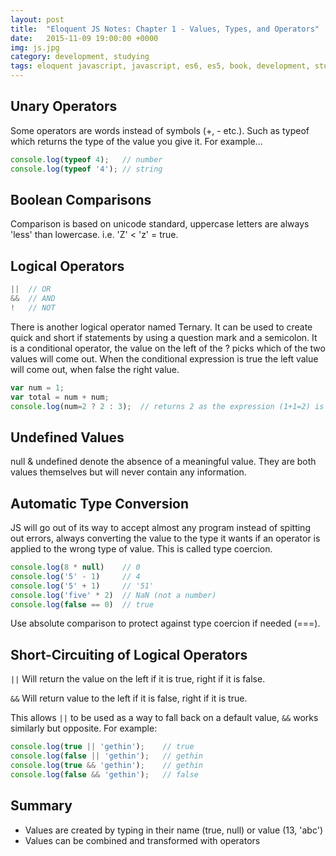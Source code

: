 ```yaml
---
layout: post
title:  "Eloquent JS Notes: Chapter 1 - Values, Types, and Operators"
date:   2015-11-09 19:00:00 +0000
img: js.jpg
category: development, studying
tags: eloquent javascript, javascript, es6, es5, book, development, studying, developer, software, book notes
---
```


## Unary Operators
Some operators are words instead of symbols (+, - etc.). Such as typeof which returns the type of the value you give it. For example...

~~~js
console.log(typeof 4);   // number
console.log(typeof '4'); // string
~~~


## Boolean Comparisons
Comparison is based on unicode standard, uppercase letters are always 'less' than lowercase. i.e. 'Z' < 'z' = true.


## Logical Operators
~~~js
||  // OR
&&  // AND
!   // NOT
~~~

There is another logical operator named Ternary. It can be used to create quick and short if statements by using a question mark and a semicolon. It is a conditional operator, the value on the left of the ? picks which of the two values will come out. When the conditional expression is true the left value will come out, when false the right value.

~~~js
var num = 1;
var total = num + num;
console.log(num=2 ? 2 : 3);  // returns 2 as the expression (1+1=2) is true
~~~


## Undefined Values
null & undefined denote the absence of a meaningful value. They are both values themselves but will never contain any information.


## Automatic Type Conversion
JS will go out of its way to accept almost any program instead of spitting out errors, always converting the value to the type it wants if an operator is applied to the wrong type of value. This is called type coercion.

~~~js
console.log(8 * null)    // 0
console.log('5' - 1)     // 4
console.log('5' + 1)     // '51'
console.log('five' * 2)  // NaN (not a number)
console.log(false == 0)  // true
~~~

Use absolute comparison to protect against type coercion if needed (===).


## Short-Circuiting of Logical Operators
`||` Will return the value on the left if it is true, right if it is false.

`&&` Will return value to the left if it is false, right if it is true. 

This allows `||` to be used as a way to fall back on a default value, `&&` works similarly but opposite. For example:

~~~js
console.log(true || 'gethin');    // true
console.log(false || 'gethin');   // gethin
console.log(true && 'gethin');    // gethin
console.log(false && 'gethin');   // false
~~~


## Summary
- Values are created by typing in their name (true, null) or value (13, 'abc')
- Values can be combined and transformed with operators